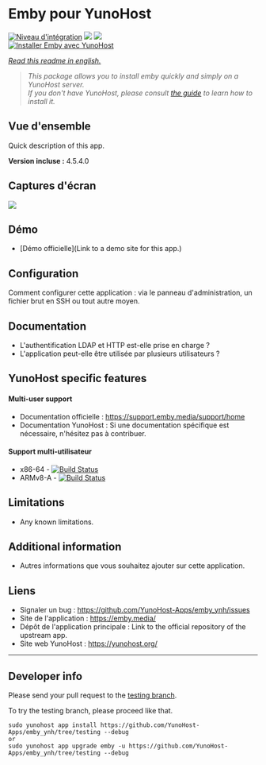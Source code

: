 # Emby pour YunoHost

[![Niveau d'intégration](https://dash.yunohost.org/integration/emby.svg)](https://dash.yunohost.org/appci/app/emby) ![](https://ci-apps.yunohost.org/ci/badges/emby.status.svg) ![](https://ci-apps.yunohost.org/ci/badges/emby.maintain.svg)  
[![Installer Emby avec YunoHost](https://install-app.yunohost.org/install-with-yunohost.svg)](https://install-app.yunohost.org/?app=emby)

*[Read this readme in english.](./README.md)* 

> *This package allows you to install emby quickly and simply on a YunoHost server.  
If you don't have YunoHost, please consult [the guide](https://yunohost.org/#/install) to learn how to install it.*

## Vue d'ensemble
Quick description of this app.

**Version incluse :**  4.5.4.0

## Captures d'écran

![](https://raw.githubusercontent.com/MediaBrowser/Emby.Resources/master/apps/html5.png)

## Démo

* [Démo officielle](Link to a demo site for this app.)

## Configuration

Comment configurer cette application : via le panneau d'administration, un fichier brut en SSH ou tout autre moyen.

## Documentation

* L'authentification LDAP et HTTP est-elle prise en charge ?
* L'application peut-elle être utilisée par plusieurs utilisateurs ?

## YunoHost specific features

#### Multi-user support

 * Documentation officielle : https://support.emby.media/support/home
 * Documentation YunoHost : Si une documentation spécifique est nécessaire, n'hésitez pas à contribuer.

#### Support multi-utilisateur

* x86-64 - [![Build Status](https://ci-apps.yunohost.org/ci/logs/emby%20%28Apps%29.svg)](https://ci-apps.yunohost.org/ci/apps/emby/)
* ARMv8-A - [![Build Status](https://ci-apps-arm.yunohost.org/ci/logs/emby%20%28Apps%29.svg)](https://ci-apps-arm.yunohost.org/ci/apps/emby/)

## Limitations

* Any known limitations.

## Additional information

* Autres informations que vous souhaitez ajouter sur cette application.

## Liens

 * Signaler un bug : https://github.com/YunoHost-Apps/emby_ynh/issues
 * Site de l'application : https://emby.media/
 * Dépôt de l'application principale : Link to the official repository of the upstream app.
 * Site web YunoHost : https://yunohost.org/

---

## Developer info

Please send your pull request to the [testing branch](https://github.com/YunoHost-Apps/emby_ynh/tree/testing).

To try the testing branch, please proceed like that.
```
sudo yunohost app install https://github.com/YunoHost-Apps/emby_ynh/tree/testing --debug
or
sudo yunohost app upgrade emby -u https://github.com/YunoHost-Apps/emby_ynh/tree/testing --debug
```
